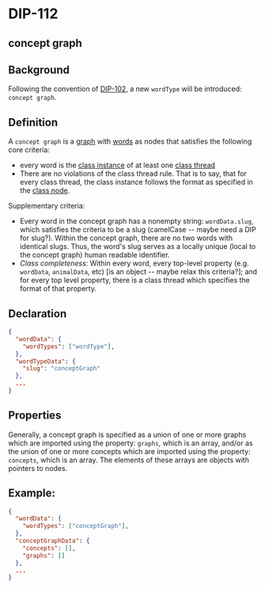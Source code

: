 DIP-112
======

concept graph
------------------------------

## Background

Following the convention of [DIP-102](102.md), a new `wordType` will be introduced: `concept graph`.

## Definition

A `concept graph` is a [graph](../../glossary/graph.md) with [words](../../glossary/word.md) as nodes that satisfies the following core criteria:
- every word is the [class instance](../../glossary/classInstance.md) of at least one [class thread](../../glossary/classThread.md)
- There are no violations of the class thread rule. That is to say, that for every class thread, the class instance follows the format as specified in the [class node](../../glossary/classNode.md).

Supplementary criteria:
- Every word in the concept graph has a nonempty string: `wordData.slug`, which satisfies the criteria to be a slug (camelCase -- maybe need a DIP for slug?). Within the concept graph, there are no two words with identical slugs. Thus, the word's slug serves as a locally unique (local to the concept graph) human readable identifier.
- <i>Class completeness</i>: Within every word, every top-level property (e.g. `wordData`, `animalData`, etc) [is an object -- maybe relax this criteria?]; and for every top level property, there is a class thread which specifies the format of that property.

## Declaration

```json
{
  "wordData": {
    "wordTypes": ["wordType"],
  },
  "wordTypeData": {
    "slug": "conceptGraph"
  },
  ...
}
```

## Properties

Generally, a concept graph is specified as a union of one or more graphs which are imported using the property: `graphs`, which is an array, and/or as the union of one or more concepts which are imported using the property: `concepts`, which is an array. The elements of these arrays are objects with pointers to nodes.

## Example:

```json
{
  "wordData": {
    "wordTypes": ["conceptGraph"],
  },
  "conceptGraphData": {
    "concepts": [],
    "graphs": []
  },
  ...
}
```



